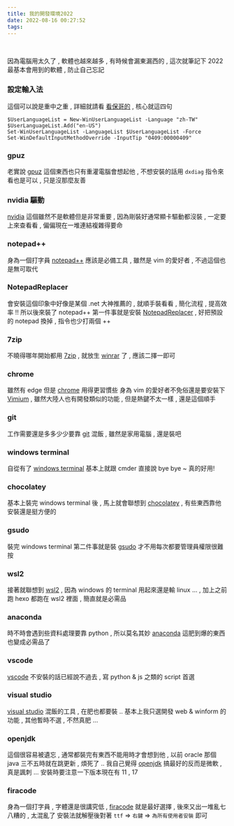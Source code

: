 ```yaml
---
title: 我的開發環境2022
date: 2022-08-16 00:27:52
tags:
---
```

&nbsp;
<!-- more -->

因為電腦用太久了 , 軟體也越來越多 , 有時候會漏東漏西的 , 這次就筆記下 2022 最基本會用到的軟體 , 防止自己忘記

### 設定輸入法
這個可以說是重中之重 , 詳細就請看 [看保哥的](https://blog.miniasp.com/post/2020/03/19/Devs-must-setup-multi-language-input-method) , 核心就這四句
```
$UserLanguageList = New-WinUserLanguageList -Language "zh-TW"
$UserLanguageList.Add("en-US")
Set-WinUserLanguageList -LanguageList $UserLanguageList -Force
Set-WinDefaultInputMethodOverride -InputTip "0409:00000409"
```

### gpuz
老實說 [gpuz](https://www.techpowerup.com/gpuz/) 這個東西也只有重灌電腦會想起他 , 不想安裝的話用 `dxdiag` 指令來看也是可以 , 只是沒那麼友善

### nvidia 驅動
[nvidia](https://www.nvidia.com.tw/Download/index.aspx?lang=tw) 這個雖然不是軟體但是非常重要 , 因為剛裝好通常顯卡驅動都沒裝 , 一定要上來查看看 , 偏偏現在一堆連結複雜得要命

### notepad++
身為一個打字員 [notepad++](https://notepad-plus-plus.org/downloads/) 應該是必備工具 , 雖然是 vim 的愛好者 , 不過這個也是無可取代

### NotepadReplacer
會安裝這個印象中好像是某個 .net 大神推薦的 , 就順手裝看看 , 簡化流程 , 提高效率 !! 所以後來裝了 notepad++ 第一件事就是安裝 [NotepadReplacer](https://www.binaryfortress.com/NotepadReplacer/) , 好把預設的 notepad 換掉 , 指令也少打兩個 ++

### 7zip
不曉得哪年開始都用 [7zip](https://www.7-zip.org/) , 就放生 [winrar](https://rar.tw/) 了 , 應該二擇一即可

### chrome
雖然有 edge 但是 [chrome](https://www.google.com/intl/zh-TW/chrome/?brand=YTUH&gclid=Cj0KCQjw3eeXBhD7ARIsAHjssr8oKWGTMVDaA16mwksZ0TJhTpE7StFhrqeDUoQukMZjB-kPKpxNmFgaAlHkEALw_wcB&gclsrc=aw.ds) 用得更習慣些
身為 vim 的愛好者不免俗還是要安裝下 [Vimium](https://chrome.google.com/webstore/detail/vimium/dbepggeogbaibhgnhhndojpepiihcmeb) , 雖然大陸人也有開發類似的功能 , 但是熱鍵不太一樣 , 還是這個順手

### git
工作需要還是多多少少要靠 [git](https://git-scm.com/) 混飯 , 雖然是家用電腦 , 還是裝吧

### windows terminal
自從有了 [windows terminal](https://docs.microsoft.com/en-us/windows/terminal/install) 基本上就跟 cmder 直接說 bye bye ~ 真的好用!

### chocolatey
基本上裝完 windows terminal 後 , 馬上就會聯想到 [chocolatey](https://chocolatey.org/) , 有些東西靠他安裝還是挺方便的

### gsudo
裝完 windows terminal 第二件事就是裝 [gsudo](https://github.com/gerardog/gsudo) 才不用每次都要管理員權限很難按

### wsl2
接著就聯想到 [wsl2](https://docs.microsoft.com/zh-tw/windows/wsl/install) , 因為 windows 的 terminal 用起來還是輸 linux ... , 加上之前跑 hexo 都跑在 wsl2 裡面 , 簡直就是必需品

### anaconda
時不時會遇到些資料處理要靠 python , 所以莫名其妙 [anaconda](https://www.anaconda.com/products/distribution) 這肥到爆的東西也變成必需品了

### vscode
[vscode](https://code.visualstudio.com/download) 不安裝的話已經說不過去 , 寫 python & js 之類的 script 首選

### visual studio
[visual studio](https://visualstudio.microsoft.com/zh-hant/vs/community/) 混飯的工具 , 在肥也都要裝 ..
基本上我只選開發 web & winform 的功能 , 其他暫時不選 , 不然真肥 ...

### openjdk
這個很容易被遺忘 , 通常都裝完有東西不能用時才會想到他 , 以前 oracle 那個 java 三不五時就在跳更新 , 煩死了 ..
我自己覺得 [openjdk](https://docs.microsoft.com/zh-tw/java/openjdk/download) 搞最好的反而是微軟 , 真是諷刺 ...
安裝時要注意一下版本現在有 11 , 17

### firacode
身為一個打字員 , 字體還是很講究低 , [firacode](https://github.com/ryanoasis/nerd-fonts/tree/master/patched-fonts/FiraCode) 就是最好選擇 , 後來又出一堆亂七八糟的 , 太混亂了
安裝法就解壓後對著 `ttf` => `右鍵` => `為所有使用者安裝` 即可
